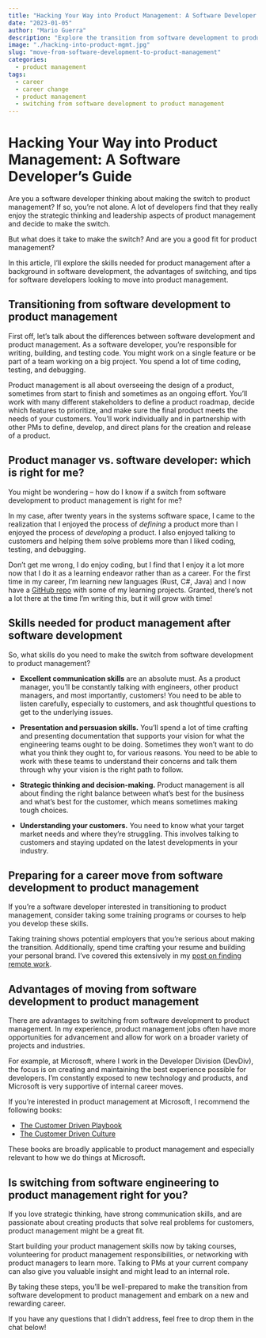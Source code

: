```yaml
---
title: "Hacking Your Way into Product Management: A Software Developer’s Guide"
date: "2023-01-05"
author: "Mario Guerra"
description: "Explore the transition from software development to product management with this guide tailored for developers. Learn the key skills, advantages, and preparation steps for making a successful career switch, and discover if product management aligns with your passion for strategic thinking and customer-focused problem-solving."
image: "./hacking-into-product-mgmt.jpg"
slug: "move-from-software-development-to-product-management"  
categories:
  - product management
tags:
  - career
  - career change
  - product management
  - switching from software development to product management
---
```


# Hacking Your Way into Product Management: A Software Developer’s Guide

Are you a software developer thinking about making the switch to product management? If so, you’re not alone. A lot of developers find that they really enjoy the strategic thinking and leadership aspects of product management and decide to make the switch.

But what does it take to make the switch? And are you a good fit for product management?

In this article, I’ll explore the skills needed for product management after a background in software development, the advantages of switching, and tips for software developers looking to move into product management.

## Transitioning from software development to product management

First off, let’s talk about the differences between software development and product management. As a software developer, you’re responsible for writing, building, and testing code. You might work on a single feature or be part of a team working on a big project. You spend a lot of time coding, testing, and debugging.

Product management is all about overseeing the design of a product, sometimes from start to finish and sometimes as an ongoing effort. You’ll work with many different stakeholders to define a product roadmap, decide which features to prioritize, and make sure the final product meets the needs of your customers. You’ll work individually and in partnership with other PMs to define, develop, and direct plans for the creation and release of a product.

## Product manager vs. software developer: which is right for me?

You might be wondering – how do I know if a switch from software development to product management is right for me?

In my case, after twenty years in the systems software space, I came to the realization that I enjoyed the process of *defining* a product more than I enjoyed the process of *developing* a product. I also enjoyed talking to customers and helping them solve problems more than I liked coding, testing, and debugging.

Don’t get me wrong, I do enjoy coding, but I find that I enjoy it a lot more now that I do it as a learning endeavor rather than as a career. For the first time in my career, I’m learning new languages (Rust, C#, Java) and I now have a [GitHub repo](https://github.com/mario-guerra) with some of my learning projects. Granted, there’s not a lot there at the time I’m writing this, but it will grow with time!

## Skills needed for product management after software development

So, what skills do you need to make the switch from software development to product management?

- **Excellent communication skills** are an absolute must. As a product manager, you’ll be constantly talking with engineers, other product managers, and most importantly, customers! You need to be able to listen carefully, especially to customers, and ask thoughtful questions to get to the underlying issues.

- **Presentation and persuasion skills.** You’ll spend a lot of time crafting and presenting documentation that supports your vision for what the engineering teams ought to be doing. Sometimes they won’t want to do what you think they ought to, for various reasons. You need to be able to work with these teams to understand their concerns and talk them through why your vision is the right path to follow.

- **Strategic thinking and decision-making.** Product management is all about finding the right balance between what’s best for the business and what’s best for the customer, which means sometimes making tough choices.

- **Understanding your customers.** You need to know what your target market needs and where they’re struggling. This involves talking to customers and staying updated on the latest developments in your industry.

## Preparing for a career move from software development to product management

If you’re a software developer interested in transitioning to product management, consider taking some training programs or courses to help you develop these skills. 

Taking training shows potential employers that you’re serious about making the transition. Additionally, spend time crafting your resume and building your personal brand. I’ve covered this extensively in my [post on finding remote work](https://marioguerra.xyz/finding-remote-work-in-the-2020s/).

## Advantages of moving from software development to product management

There are advantages to switching from software development to product management. In my experience, product management jobs often have more opportunities for advancement and allow for work on a broader variety of projects and industries.

For example, at Microsoft, where I work in the Developer Division (DevDiv), the focus is on creating and maintaining the best experience possible for developers. I’m constantly exposed to new technology and products, and Microsoft is very supportive of internal career moves.

If you’re interested in product management at Microsoft, I recommend the following books:

- [The Customer Driven Playbook](https://amzn.to/3QriCIg)  
- [The Customer Driven Culture](https://amzn.to/3ik2HP6)

These books are broadly applicable to product management and especially relevant to how we do things at Microsoft.

## Is switching from software engineering to product management right for you?

If you love strategic thinking, have strong communication skills, and are passionate about creating products that solve real problems for customers, product management might be a great fit.

Start building your product management skills now by taking courses, volunteering for product management responsibilities, or networking with product managers to learn more. Talking to PMs at your current company can also give you valuable insight and might lead to an internal role.

By taking these steps, you’ll be well-prepared to make the transition from software development to product management and embark on a new and rewarding career.

If you have any questions that I didn’t address, feel free to drop them in the chat below!
